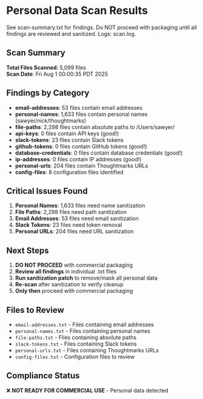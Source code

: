 # Personal Data Scan Results

See scan-summary.txt for findings. Do NOT proceed with packaging until all findings are reviewed and sanitized. Logs: scan.log.

## Scan Summary

**Total Files Scanned**: 5,099 files  
**Scan Date**: Fri Aug 1 00:00:35 PDT 2025

## Findings by Category

- **email-addresses**: 53 files contain email addresses
- **personal-names**: 1,633 files contain personal names (sawyer/nick/thoughtmarks)
- **file-paths**: 2,298 files contain absolute paths to /Users/sawyer/
- **api-keys**: 0 files contain API keys (good!)
- **slack-tokens**: 23 files contain Slack tokens
- **github-tokens**: 0 files contain GitHub tokens (good!)
- **database-credentials**: 0 files contain database credentials (good!)
- **ip-addresses**: 0 files contain IP addresses (good!)
- **personal-urls**: 204 files contain Thoughtmarks URLs
- **config-files**: 8 configuration files identified

## Critical Issues Found

1. **Personal Names**: 1,633 files need name sanitization
2. **File Paths**: 2,298 files need path sanitization
3. **Email Addresses**: 53 files need email sanitization
4. **Slack Tokens**: 23 files need token removal
5. **Personal URLs**: 204 files need URL sanitization

## Next Steps

1. **DO NOT PROCEED** with commercial packaging
2. **Review all findings** in individual .txt files
3. **Run sanitization patch** to remove/mask all personal data
4. **Re-scan** after sanitization to verify cleanup
5. **Only then** proceed with commercial packaging

## Files to Review

- `email-addresses.txt` - Files containing email addresses
- `personal-names.txt` - Files containing personal names
- `file-paths.txt` - Files containing absolute paths
- `slack-tokens.txt` - Files containing Slack tokens
- `personal-urls.txt` - Files containing Thoughtmarks URLs
- `config-files.txt` - Configuration files to review

## Compliance Status

❌ **NOT READY FOR COMMERCIAL USE** - Personal data detected
